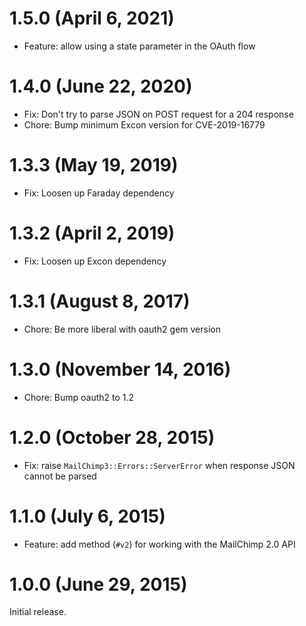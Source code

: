 # 1.5.0 (April 6, 2021)

* Feature: allow using a state parameter in the OAuth flow

# 1.4.0 (June 22, 2020)

* Fix: Don't try to parse JSON on POST request for a 204 response
* Chore: Bump minimum Excon version for CVE-2019-16779

# 1.3.3 (May 19, 2019)

* Fix: Loosen up Faraday dependency

# 1.3.2 (April 2, 2019)

* Fix: Loosen up Excon dependency

# 1.3.1 (August 8, 2017)

* Chore: Be more liberal with oauth2 gem version

# 1.3.0 (November 14, 2016)

* Chore: Bump oauth2 to 1.2

# 1.2.0 (October 28, 2015)

* Fix: raise `MailChimp3::Errors::ServerError` when response JSON cannot be parsed

# 1.1.0 (July 6, 2015)

* Feature: add method (`#v2`) for working with the MailChimp 2.0 API

# 1.0.0 (June 29, 2015)

Initial release.
